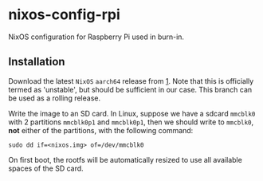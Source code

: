# nixos-config-rpi
NixOS configuration for Raspberry Pi used in burn-in.


## Installation
Download the latest `NixOS` `aarch64` release from [1]. Note that this is
officially termed as 'unstable', but should be sufficient in our case. This
branch can be used as a rolling release.

Write the image to an SD card. In Linux, suppose we have a sdcard `mmcblk0`
with 2 partitions `mmcblk0p1` and `mmcblk0p1`, then we should write to
`mmcblk0`, **not** either of the partitions, with the following command:
```
sudo dd if=<nixos.img> of=/dev/mmcblk0
```
On first boot, the rootfs will be automatically resized to use all available
spaces of the SD card.


[1]: https://hydra.nixos.org/job/nixos/trunk-combined/nixos.sd_image.aarch64-linux
